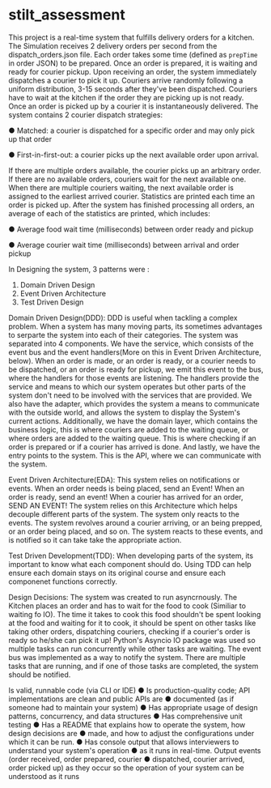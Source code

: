 # stilt_assessment
This project is a real-time system that fulfills delivery orders for a kitchen.
The Simulation receives 2 delivery orders per second from the dispatch_orders.json file. Each order
takes some time (defined as `prepTime` in order JSON) to be prepared. Once an order
is prepared, it is waiting and ready for courier pickup.
Upon receiving an order, the system immediately dispatches a courier to pick it up.
Couriers arrive randomly following a uniform distribution, 3-15 seconds after they've
been dispatched. Couriers have to wait at the kitchen if the order they are picking up is
not ready.
Once an order is picked up by a courier it is instantaneously delivered. The system contains 2
courier dispatch strategies:

● Matched: a courier is dispatched for a specific order and may only pick up that
order

● First-in-first-out: a courier picks up the next available order upon arrival.

If there are multiple orders available, the courier picks up an arbitrary order.
If there are no available orders, couriers wait for the next available one. When 
there are multiple couriers waiting, the next available order is assigned to the 
earliest arrived courier. Statistics are printed each time an order is picked up. After the system
has finished processing all orders, an average of each of the statistics are printed, which includes:

● Average food wait time (milliseconds) between order ready and pickup

● Average courier wait time (milliseconds) between arrival and order pickup

In Designing the system, 3 patterns were :
1. Domain Driven Design 
2. Event Driven Architecture
3. Test Driven Design

Domain Driven Design(DDD): DDD is useful when tackling a complex problem. When a system has many moving parts, its sometimes advantages to serparte the system into each of their categories. The system was separated into 4 components. We have the service, which consists of the event bus and the event handlers(More on this in Event Driven Architecture, below). When an order is made, or an order is ready, or a courier needs to be dispatched, or an order is ready for pickup, we emit this event to the bus, where the handlers for those events are listening. The handlers provide the service and means to which our system operates but other parts of the system don't need to be involved with the services that are provided. We also have the adapter, which provides the system a means to communicate with the outside world, and allows the system to display the System's current actions. Additionally, we have the domain layer, which contains the business logic, this is where couriers are added to the waiting queue, or where orders are added to the waiting queue. This is where checking if an order is prepared or if a courier has arrived is done. And lastly, we have the entry points to the system. This is the API, where we can communicate with the system.

Event Driven Architecture(EDA): This system relies on notifications or events. When an order needs is being placed, send an Event! When an order is ready, send an event! When a courier has arrived for an order, SEND AN EVENT! The system relies on this Architecture which helps decouple different parts of the system. The system only reacts to the events. The system revolves around a courier arriving, or an being prepped, or an order being placed, and so on. The system reacts to these events, and is notified so it can take take the appropriate action.

Test Driven Development(TDD): When developing parts of the system, its important to know what each component should do. Using TDD can help ensure each domain stays on its original course and ensure each componenet functions correctly.

Design Decisions:
The system was created to run asyncrnously. The Kitchen places an order and has to wait for the food to cook (Similiar to waiting fo IO). The time it takes to cook this food shouldn't be spent looking at the food and waiting for it to cook, it should be spent on other tasks like taking other orders, dispatching couriers, checking if a courier's order is ready so he/she can pick it up! Python's Asyncio IO package was used so multiple tasks can run concurrently while other tasks are waiting. The event bus was implemented as a way to notify the system. There are multiple tasks that are running, and if one of those tasks are completed, the system should be notified.

Is valid, runnable code (via CLI or IDE)
● Is production-quality code; API implementations are clean and public APIs are
● documented (as if someone had to maintain your system)
● Has appropriate usage of design patterns, concurrency, and data structures
● Has comprehensive unit testing
● Has a README that explains how to operate the system, how design decisions
are
● made, and how to adjust the configurations under which it can be run.
● Has console output that allows interviewers to understand your system's
operation
● as it runs in real-time. Output events (order received, order prepared, courier
● dispatched, courier arrived, order picked up) as they occur so the operation of
your system can be understood as it runs
